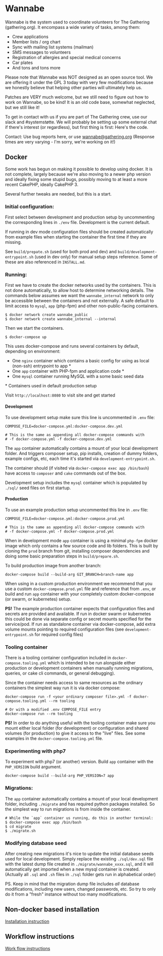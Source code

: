 # Wannabe

Wannabe is the system used to coordinate volunteers for The Gathering
(gathering.org). It encompass a wide variety of tasks, among them:

- Crew applications
- Member lists / org chart
- Sync with mailing list systems (mailman)
- SMS messages to volunteers
- Registration of allergies and special medical concerns
- Car plates
- And tons and tons more

Please note that Wannabe was NOT designed as an open source tool. We are
offering it under the GPL 3 today with very few modifications because we
honestly believe that helping other parties will ultimately help us.

Patches are VERY much welcome, but we still need to figure out how to work
on Wannabe, so be kind! It is an old code base, somewhat neglected, but we
still like it!

To get in contact with us if you are part of The Gathering crew, use our
slack and #systemstøtte. We will probably be setting up some external chat
if there's interest (or regardless), but first thing is first: Here's the
code.

Contact: Use bug reports here, or use wannabe@gathering.org (Response times
are very varying - I'm sorry, we're working on it!)


## Docker

Some work has begun on making it possible to develop using docker. It is
not complete, largely because we're also moving to a newer php version and
ideally fixing some stupid bugs, possibly moving to at least a more recent
CakePHP, ideally CakePHP 3.

Several further tweaks are needed, but this is a start.

### Initial configuration:

First select between development and production setup by uncommenting the
corresponding lines in `./env` file. Development is the current default.

If running in dev mode configuration files should be created automatically from
example files when starting the container the first time if they are missing.

See `build/prepate.sh` (used for both prod and dev) and
`build/development-entrypoint.sh` (used in dev only) for manual setup steps
reference. Some of these are also referenced in `INSTALL.md`.

### Running:

First we have to create the docker networks used by the containers. This is not
done automatically, to allow host to determine networking details. The commands
below assumes we want the `wannabe_internal` network to only be accessible
between the containers and not externally. A safe default to limit access to
`mysql`, `app` (php-fpm) and other non-public-facing containers.

```
$ docker network create wannabe_public
$ docker network create wannabe_internal --internal
```

Then we start the containers.

```
$ docker-compose up
```

This uses docker-compose and runs several containers by default, depending on
environment:
- One `nginx` container which contains a basic config for using as local (non-ssh) entrypoint to app \*
- One `app` container with PHP-fpm and application code \*
- One `mysql` container running MySQL with a some basic seed data

\* Containers used in default production setup

Visit `http://localhost:8080` to visit site and get started

#### Development

To use development setup make sure this line is uncommented in `.env` file:

```
COMPOSE_FILE=docker-compose.yml:docker-compose.dev.yml

# This is the same as appending all docker-compose commands with
# -f docker-compose.yml -f docker-compose.dev.yml
```

The `app` container automatically contains a mount of your local development
folder. And triggers composer setup, pip installs, creation of dummy folders,
example configs, etc, each time it's started via `development-entrypoint.sh`.

The container should (if visited via `docker-compose exec app /bin/bash`) have
access to `composer` and `cake` commands out of the box.

Development setup includes the `mysql` container which is populated by `./sql/`
seed files on first startup.

#### Production

To use an example production setup uncommented this line in `.env` file:

```
COMPOSE_FILE=docker-compose.yml:docker-compose.prod.yml

# This is the same as appending all docker-compose commands with
# -f docker-compose.yml -f docker-compose.prod.yml
```

When in development mode `app` container is using a minimal `php-fpm` docker
image which only contains a few source code and lib folders. This is built by
cloning the `prod` branch from git, installing composer dependencies and doing
some basic preparation steps in `build/prepare.sh`.

To build production image from another branch:

```
docker-compose build --build-arg GIT_BRANCH=branch-name app
```

When using in a custom production environment we recommend that you use a
custom `docker-compose.prod.yml` file and reference that from `.env`, or build
and run `app` container with your completely custom docker-compose (or swarm,
or kubernetes) setup.

**PS!** The example production container expects that configuration files and
secrets are provided and available. If run in docker swarm or kubernetes this
could be done via separate config or secret mounts specified for the
service/pod. If run as standalone container via docker-compose, add extra
volume mounts pointing to required configuration files (see
`development-entrypoint.sh` for required config files)

### Tooling container

There is a tooling container configuration included in
`docker-compose.tooling.yml` which is intended to be run alongside either
production or development containers when manually running migrations, queries,
or cake cli commands, or general debugging).

Since the container needs access to same resources as the ordinary containers
the simplest way run it is via docker compose:

```
docker-compose run -f <your ordinary composer file>.yml -f docker-compose.tooling.yml --rm tooling

# Or with a modified .env COMPOSE_FILE entry
docker-compose run --rm tooling
```

**PS!** In order to do anything useful with the tooling container make sure you
mount either local folder (for development) or configuration and shared volumes
(for production) to give it access to the "live" files. See some examples in the
`docker-compose.tooling.yml` file.

### Experimenting with php7

To experiment with php7 (or another) version. Build `app` container with the
`PHP_VERSION` build argument.

```
docker-compose build --build-arg PHP_VERSION=7 app
```


### Migrations:

The `app` container automatically contains a mount of your local development
folder, including `./migrate` and has required python packages installed. So
the simplest way to run migrations is from inside the container.

```
# While the `app` container us running, do this in another terminal:
$ docker-compose exec app /bin/bash
$ cd migrate
$ ./migrate.sh
```

### Modifying database seed

After creating new migrations it's nice to update the initial database seeds
used for local development. Simply replace the existing `./sql/dev.sql` file
with the latest dump file created in `./migrate/wannabe_xxxx.sql`, and it will
automatically get imported when a new mysql container is created. (Actually all
`.sql` and `.sh` files in `./sql` folder gets run in alphabetical order)

PS. Keep in mind that the migration dump file includes *all* database
modifications, including new users, changed passwords, etc. So try to only do
it from a "fresh" instance without too many modifications.

## Non-docker based installation

[Installation instruction](https://github.com/gathering/wannabe/blob/master/INSTALL.md)

## Workflow instructions

[Work flow instructions](https://github.com/gathering/wannabe/blob/master/WORKFLOW.md)
